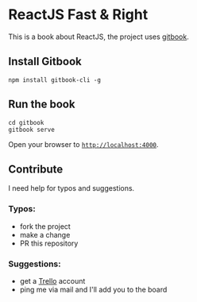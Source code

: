 # ReactJS Fast & Right

This is a book about ReactJS, the project uses [gitbook](https://github.com/GitbookIO/gitbook).

## Install Gitbook

	npm install gitbook-cli -g
	
## Run the book
	
	cd gitbook
	gitbook serve
	
Open your browser to [`http://localhost:4000`](http://localhost:4000).

## Contribute

I need help for typos and suggestions.

### Typos:

- fork the project
- make a change
- PR this repository

### Suggestions:

- get a [Trello](https://trello.com/) account
- ping me via mail and I'll add you to the board

